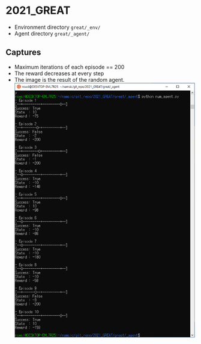 # 2021_GREAT
- Environment directory `great/_env/`
- Agent directory `great/_agent/`

## Captures
- Maximum iterations of each episode == 200
- The reward decreases at every step
- The image is the result of the random agent.
![screen02](./image/screen02.png)

